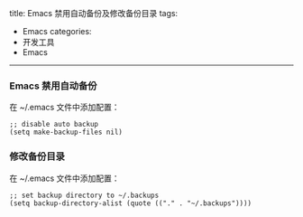 title: Emacs 禁用自动备份及修改备份目录
tags:
- Emacs
categories:
- 开发工具
- Emacs
---

### Emacs 禁用自动备份

在 ~/.emacs 文件中添加配置：

    ;; disable auto backup
	(setq make-backup-files nil)

### 修改备份目录

在 ~/.emacs 文件中添加配置：

    ;; set backup directory to ~/.backups
    (setq backup-directory-alist (quote (("." . "~/.backups"))))
